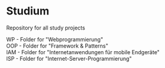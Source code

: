 Studium
=======

Repository for all study projects

WP - Folder for "Webprogrammierung" <br>
OOP - Folder for "Framework & Patterns" <br>
IAM - Folder for "Internetanwendungen für mobile Endgeräte" <br>
ISP - Folder for "Internet-Server-Programmierung" <br>
